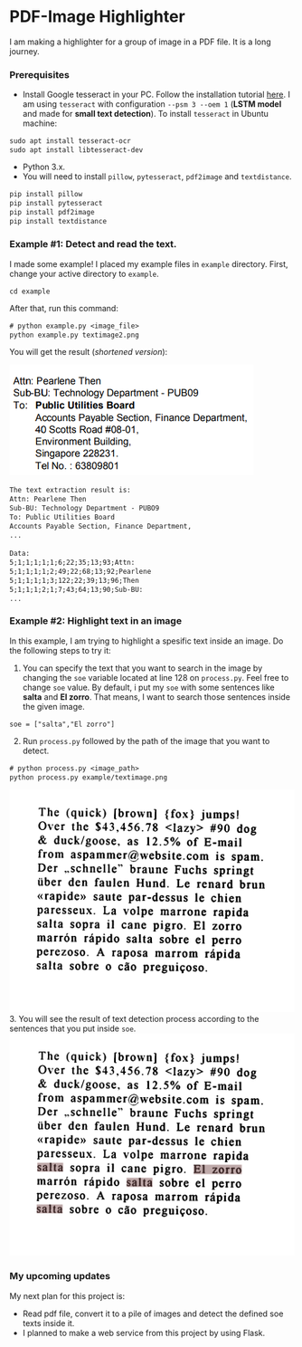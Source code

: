 # PDF-Image Highlighter
I am making a highlighter for a group of image in a PDF file. It is a long journey.

### Prerequisites
* Install Google tesseract in your PC. Follow the installation tutorial [here](https://github.com/tesseract-ocr/tesseract/wiki#installation). I am using `tesseract` with configuration `--psm 3 --oem 1` (**LSTM model** and made for **small text detection**). To install `tesseract` in Ubuntu machine:
````
sudo apt install tesseract-ocr
sudo apt install libtesseract-dev
````
* Python 3.x.
* You will need to install `pillow`, `pytesseract`, `pdf2image` and `textdistance`.
````
pip install pillow
pip install pytesseract
pip install pdf2image
pip install textdistance
````
### Example #1: Detect and read the text.

I made some example! I placed my example files in `example` directory. First, change your active directory to `example`.
````
cd example
````

After that, run this command:
````
# python example.py <image_file>
python example.py textimage2.png
````

You will get the result (*shortened version*):

![Example Image](example/textimage2.png)

````
The text extraction result is: 
Attn: Pearlene Then
Sub-BU: Technology Department - PUBO9
To: Public Utilities Board
Accounts Payable Section, Finance Department,
...

Data: 
5;1;1;1;1;1;6;22;35;13;93;Attn:
5;1;1;1;1;2;49;22;68;13;92;Pearlene
5;1;1;1;1;3;122;22;39;13;96;Then
5;1;1;1;2;1;7;43;64;13;90;Sub-BU:
...
````

### Example #2: Highlight text in an image
In this example, I am trying to highlight a spesific text inside an image. Do the following steps to try it:
1. You can specify the text that you want to search in the image by changing the `soe` variable located at line 128 on `process.py`. Feel free to change `soe` value. By default, i put my `soe` with some sentences like **salta** and **El zorro**. That means, I want to search those sentences inside the given image.
````
soe = ["salta","El zorro"]
````
2. Run `process.py` followed by the path of the image that you want to detect.
````
# python process.py <image_path>
python process.py example/textimage.png
````
![Image](example/textimage.png)
3. You will see the result of text detection process according to the sentences that you put inside `soe`.
![Result](output/result.png)

### My upcoming updates
My next plan for this project is:
* Read pdf file, convert it to a pile of images and detect the defined soe texts inside it.
* I planned to make a web service from this project by using Flask.